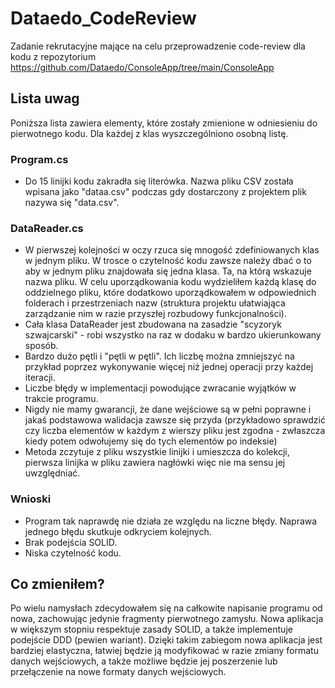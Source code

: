 # Dataedo_CodeReview
Zadanie rekrutacyjne mające na celu przeprowadzenie code-review dla kodu z repozytorium https://github.com/Dataedo/ConsoleApp/tree/main/ConsoleApp


## Lista uwag

Poniższa lista zawiera elementy, które zostały zmienione w odniesieniu do pierwotnego kodu. Dla każdej z klas wyszczególniono osobną listę.

### Program.cs

- Do 15 linijki kodu zakradła się literówka. Nazwa pliku CSV została wpisana jako "dataa.csv" podczas gdy dostarczony z projektem plik nazywa się "data.csv".

### DataReader.cs

- W pierwszej kolejności w oczy rzuca się mnogość zdefiniowanych klas w jednym pliku. W trosce o czytelność kodu zawsze należy dbać o to aby w jednym pliku znajdowała się jedna klasa. Ta, na którą wskazuje nazwa pliku. W celu uporządkowania kodu wydzieliłem każdą klasę do oddzielnego pliku, które dodatkowo uporządkowałem w odpowiednich folderach i przestrzeniach nazw (struktura projektu ułatwiająca zarządzanie nim w razie przyszłej rozbudowy funkcjonalności).
- Cała klasa DataReader jest zbudowana na zasadzie "scyzoryk szwajcarski" - robi wszystko na raz w dodaku w bardzo ukierunkowany sposób.
- Bardzo dużo pętli i "pętli w pętli". Ich liczbę można zmniejszyć na przykład poprzez wykonywanie więcej niż jednej operacji przy każdej iteracji.
- Liczbe błędy w implementacji powodujące zwracanie wyjątków w trakcie programu.
- Nigdy nie mamy gwarancji, że dane wejściowe są w pełni poprawne i jakaś podstawowa walidacja zawsze się przyda (przykładowo sprawdzić czy liczba elementów w każdym z wierszy pliku jest zgodna - zwłaszcza kiedy potem odwołujemy się do tych elementów po indeksie)
- Metoda zczytuje z pliku wszystkie linijki i umieszcza do kolekcji, pierwsza linijka w pliku zawiera nagłówki więc nie ma sensu jej uwzględniać.


### Wnioski

- Program tak naprawdę nie działa ze względu na liczne błędy. Naprawa jednego błędu skutkuje odkryciem kolejnych.
- Brak podejścia SOLID.
- Niska czytelność kodu.


## Co zmieniłem?

Po wielu namysłach zdecydowałem się na całkowite napisanie programu od nowa, zachowując jedynie fragmenty pierwotnego zamysłu.
Nowa aplikacja w większym stopniu respektuje zasady SOLID, a także implementuje podejście DDD (pewien wariant).
Dzięki takim zabiegom nowa aplikacja jest bardziej elastyczna, łatwiej będzie ją modyfikować w razie zmiany formatu danych wejściowych, a także możliwe będzie jej poszerzenie lub przełączenie na nowe formaty danych wejściowych.

